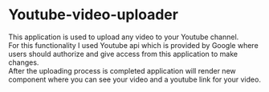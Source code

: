 # Youtube-video-uploader
   This application is used to upload any video to your Youtube channel.  
   For this functionality I used Youtube api which is provided by Google where users should authorize and give access from this application to make changes.  
   After the uploading process is completed application will render new component where you can see your video and a youtube link for your video.
